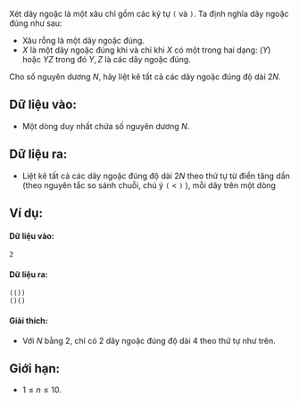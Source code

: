 Xét dãy ngoặc là một xâu chỉ gồm các ký tự `(` và `)`. Ta định nghĩa dãy ngoặc đúng như sau:
- Xâu rỗng là một dãy ngoặc đúng.
- $X$ là một dãy ngoặc đúng khi và chỉ khi $X$ có một trong hai dạng: $(Y)$ hoặc $YZ$ trong đó $Y, Z$ là các dãy ngoặc đúng.

Cho số nguyên dương $N$, hãy liệt kê tất cả các dãy ngoặc đúng độ dài $2N$.

## Dữ liệu vào:
- Một dòng duy nhất chứa số nguyên dương $N$.

## Dữ liệu ra:
- Liệt kê tất cả các dãy ngoặc đúng độ dài $2N$ theo thứ tự từ điển tăng dần (theo nguyên tắc so sánh chuỗi, chú ý `(` < `)` ), mỗi dãy trên một dòng

## Ví dụ:
#### Dữ liệu vào:
```
2
```

#### Dữ liệu ra:
```
(())
()()
```

#### Giải thích:
- Với $N$ bằng $2$, chỉ có $2$ dãy ngoặc đúng độ dài $4$ theo thứ tự như trên.

## Giới hạn:
- $1 ≤ n ≤ 10$.